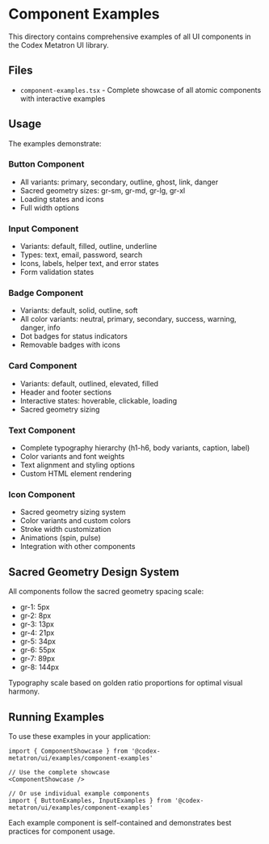 # Component Examples

This directory contains comprehensive examples of all UI components in the Codex Metatron UI library.

## Files

- `component-examples.tsx` - Complete showcase of all atomic components with interactive examples

## Usage

The examples demonstrate:

### Button Component
- All variants: primary, secondary, outline, ghost, link, danger
- Sacred geometry sizes: gr-sm, gr-md, gr-lg, gr-xl
- Loading states and icons
- Full width options

### Input Component  
- Variants: default, filled, outline, underline
- Types: text, email, password, search
- Icons, labels, helper text, and error states
- Form validation states

### Badge Component
- Variants: default, solid, outline, soft
- All color variants: neutral, primary, secondary, success, warning, danger, info
- Dot badges for status indicators
- Removable badges with icons

### Card Component
- Variants: default, outlined, elevated, filled
- Header and footer sections
- Interactive states: hoverable, clickable, loading
- Sacred geometry sizing

### Text Component
- Complete typography hierarchy (h1-h6, body variants, caption, label)
- Color variants and font weights
- Text alignment and styling options
- Custom HTML element rendering

### Icon Component
- Sacred geometry sizing system
- Color variants and custom colors
- Stroke width customization
- Animations (spin, pulse)
- Integration with other components

## Sacred Geometry Design System

All components follow the sacred geometry spacing scale:
- gr-1: 5px
- gr-2: 8px  
- gr-3: 13px
- gr-4: 21px
- gr-5: 34px
- gr-6: 55px
- gr-7: 89px
- gr-8: 144px

Typography scale based on golden ratio proportions for optimal visual harmony.

## Running Examples

To use these examples in your application:

```tsx
import { ComponentShowcase } from '@codex-metatron/ui/examples/component-examples'

// Use the complete showcase
<ComponentShowcase />

// Or use individual example components
import { ButtonExamples, InputExamples } from '@codex-metatron/ui/examples/component-examples'
```

Each example component is self-contained and demonstrates best practices for component usage.